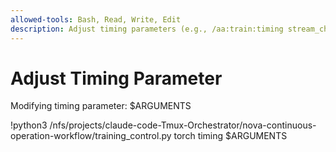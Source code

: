 ```yaml
---
allowed-tools: Bash, Read, Write, Edit
description: Adjust timing parameters (e.g., /aa:train:timing stream_check_interval 30)
---
```


# Adjust Timing Parameter

Modifying timing parameter: $ARGUMENTS

!python3 /nfs/projects/claude-code-Tmux-Orchestrator/nova-continuous-operation-workflow/training_control.py torch timing $ARGUMENTS